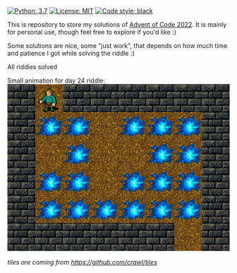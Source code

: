 <a href="https://www.python.org"><img alt="Python: 3.7" src="https://img.shields.io/badge/python-3.7-blue"></a>
<a href="https://github.com/psf/black/blob/main/LICENSE"><img alt="License: MIT" src="https://black.readthedocs.io/en/stable/_static/license.svg"></a>
<a href="https://github.com/psf/black"><img alt="Code style: black" src="https://img.shields.io/badge/code%20style-black-000000.svg"></a>

This is repository to store my solutions of [Advent of Code 2022](https://adventofcode.com/2022). It is mainly for personal use, though feel free to explore if you'd like :)

Some solutions are nice, some "just work", that depends on how much time and patience I got while solving the riddle :)

All riddles solved

Small animation for day 24 riddle:
![Alt Text][blizzard]

_tiles are coming from https://github.com/crawl/tiles_

[blizzard]: day24/animation/going_there.gif
